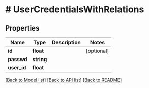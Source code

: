 # # UserCredentialsWithRelations

## Properties

Name | Type | Description | Notes
------------ | ------------- | ------------- | -------------
**id** | **float** |  | [optional] 
**passwd** | **string** |  | 
**user_id** | **float** |  | 

[[Back to Model list]](../../README.md#documentation-for-models) [[Back to API list]](../../README.md#documentation-for-api-endpoints) [[Back to README]](../../README.md)



